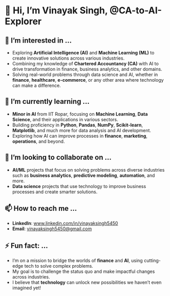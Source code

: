 # 👋 Hi, I’m Vinayak Singh, @CA-to-AI-Explorer

## 👀 I’m interested in ...
- Exploring **Artificial Intelligence (AI)** and **Machine Learning (ML)** to create innovative solutions across various industries.
- Combining my knowledge of **Chartered Accountancy (CA)** with AI to drive transformation in finance, business analytics, and other domains.
- Solving real-world problems through data science and AI, whether in **finance**, **healthcare**, **e-commerce**, or any other area where technology can make a difference.

## 🌱 I’m currently learning ...
- **Minor in AI** from IIT Ropar, focusing on **Machine Learning**, **Data Science**, and their applications in various sectors.
- Building proficiency in **Python**, **Pandas**, **NumPy**, **Scikit-learn**, **Matplotlib**, and much more for data analysis and AI development.
- Exploring how AI can improve processes in **finance**, **marketing**, **operations**, and beyond.

## 💞️ I’m looking to collaborate on ...
- **AI/ML** projects that focus on solving problems across diverse industries such as **business analytics**, **predictive modeling**, **automation**, and more.
- **Data science** projects that use technology to improve business processes and create smarter solutions.

## 📫 How to reach me ...
- **LinkedIn**: www.linkedin.com/in/vinayaksingh5450
- **Email**: vinayaksingh5450@gmail.com

## ⚡ Fun fact: ...
- I’m on a mission to bridge the worlds of **finance** and **AI**, using cutting-edge tech to solve complex problems.
- My goal is to challenge the status quo and make impactful changes across industries.
- I believe that **technology** can unlock new possibilities we haven’t even imagined yet!



<!---
CA-to-AI-Explorer/CA-to-AI-Explorer is a ✨ special ✨ repository because its `README.md` (this file) appears on your GitHub profile.
You can click the Preview link to take a look at your changes.
--->
